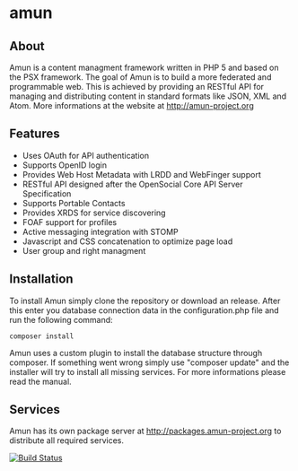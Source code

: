 amun
====

## About

Amun is a content managment framework written in PHP 5 and based on the PSX 
framework. The goal of Amun is to build a more federated and programmable web. 
This is achieved by providing an RESTful API for managing and distributing 
content in standard formats like JSON, XML and Atom. More informations at the
website at http://amun-project.org

## Features

* Uses OAuth for API authentication
* Supports OpenID login
* Provides Web Host Metadata with LRDD and WebFinger support
* RESTful API designed after the OpenSocial Core API Server Specification
* Supports Portable Contacts
* Provides XRDS for service discovering
* FOAF support for profiles
* Active messaging integration with STOMP
* Javascript and CSS concatenation to optimize page load
* User group and right managment

## Installation

To install Amun simply clone the repository or download an release. After this
enter you database connection data in the configuration.php file and run the
following command:

    composer install

Amun uses a custom plugin to install the database structure through composer. If 
something went wrong simply use "composer update" and the installer will try to
install all missing services. For more informations please read the manual.

## Services

Amun has its own package server at http://packages.amun-project.org to 
distribute all required services.


[![Build Status](https://travis-ci.org/k42b3/amun.png)](https://travis-ci.org/k42b3/amun)
